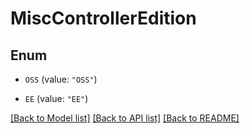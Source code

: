 # MiscControllerEdition

## Enum


* `OSS` (value: `"OSS"`)

* `EE` (value: `"EE"`)


[[Back to Model list]](../README.md#documentation-for-models) [[Back to API list]](../README.md#documentation-for-api-endpoints) [[Back to README]](../README.md)


